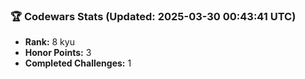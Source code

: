 ### 🏆 Codewars Stats (Updated: 2025-03-30 00:43:41 UTC)

- **Rank:** 8 kyu
- **Honor Points:** 3
- **Completed Challenges:** 1
